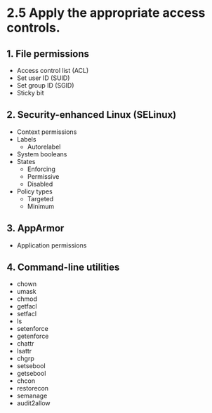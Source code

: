 #  2.5 Apply the appropriate access controls.

## 1. File permissions
- Access control list (ACL)
- Set user ID (SUID)
- Set group ID (SGID)
- Sticky bit

## 2. Security-enhanced Linux (SELinux)
- Context permissions
- Labels
  - Autorelabel
- System booleans
- States
  - Enforcing
  - Permissive
  - Disabled
- Policy types
  - Targeted
  - Minimum
 
## 3. AppArmor
- Application permissions

## 4. Command-line utilities
- chown
- umask
- chmod
- getfacl
- setfacl
- ls
- setenforce
- getenforce
- chattr
- lsattr
- chgrp
- setsebool
- getsebool
- chcon
- restorecon
- semanage
- audit2allow

